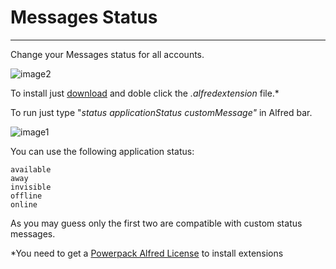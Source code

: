 Messages Status
=================

***
Change your Messages status for all accounts.

![image2] 

To install just [download][download] and doble click the *.alfredextension* file.*

To run just type "*status applicationStatus customMessage"* in Alfred bar.   

![image1]                                     

You can use the following application status:    

    available 
    away
    invisible
    offline
    online
    
As you may guess only the first two are compatible with custom status messages.

*You need to get a [Powerpack Alfred License][PP] to install extensions

[PP]:http://www.alfredapp.com "Alfred"
[download]:https://github.com/downloads/jonathanwiesel/Enforcer-Projects-/Messages%20Status.alfredextension "Messages Status"

[image1]:http://cl.ly/image/2M132R0M141k/ext.png "Launch"

[image2]:http://cl.ly/image/2N2E0o1s3W2D/Screen%20Shot%202012-08-23%20at%209.10.56%20PM.png "status"
